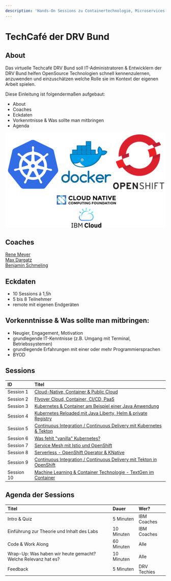 ```yaml
---
description: 'Hands-On Sessions zu Containertechnologie, Microservices & Kubernetes'
---
```


# TechCafé der DRV Bund

## About

Das virtuelle Techcafé DRV Bund soll IT-Administratoren & Entwicklern der DRV Bund helfen OpenSource Technologien schnell kennenzulernen, anzuwenden und einzuschätzen welche Rolle sie im Kontext der eigenen Arbeit spielen.

Diese Einleitung ist folgendermaßen aufgebaut:

* About
* Coaches
* Eckdaten
* Vorkenntnisse & Was sollte man mitbringen
* Agenda

![](.gitbook/assets/image%20%2819%29.png)

## Coaches

[Rene Meyer ](https://www.linkedin.com/in/ren%C3%A9-meyer-6271308/)  
[Max Dargatz](https://www.linkedin.com/in/max-dargatz-04851239/)  
[Benjamin Schmeling](https://www.linkedin.com/in/benjamin-schmeling-101/?originalSubdomain=de)

## **Eckdaten**

* 10 Sessions á 1,5h
* 5 bis 8 Teilnehmer
* remote mit eigenen Endgeräten

## **Vorkenntnisse & Was sollte man mitbringen:**

* Neugier, Engagement, Motivation
* grundlegende IT-Kenntnisse \(z.B. Umgang mit Terminal, Betriebssystemen\)
* grundlegende Erfahrungen mit einer oder mehr Programmiersprachen
* BYOD 

## Sessions

| ID | Titel |
| :--- | :--- |
| Session 1 | [Cloud-Native, Container & Public Cloud](sessions/app-entwicklung-auf-der-cloud/) |
| Session 2 | [Flyover Cloud, Container, CI/CD, PaaS](sessions/session-2-folgt/) |
| Session 3 | [Kubernetes & Container am Beispiel einer Java Anwendung](sessions/session-3-kubernetes/) |
| Session 4 | [Kubernetes Reloaded mit Java Liberty, Helm & private Registry](sessions/session-4-kubernetes-reloaded-mit-java-liberty/) |
| Session 5 | [Continuous Integration / Continuous Delivery mit Kubernetes & Tekton](sessions/session-5/) |
| Session 6 | [Was fehlt "vanilla" Kubernetes?](sessions/session-6-what-lacks-vanilla-k8s/) |
| Session 7 | [Service Mesh mit Istio und OpenShift](sessions/session-7-service-mesh/) |
| Session 8 | [Serverless - OpenShift Operator & KNative](sessions/session-8-knative-und-serverless/) |
| Session 9 | [Continuous Integration / Continuous Delivery mit Tekton in OpenShift](sessions/untitled/) |
| Session 10 | [Machine Learning & Container Technologie - TextGen im Container](sessions/session-10-deep-learning-und-container/) |

## Agenda der Sessions

| Titel | Dauer | Wer? |
| :--- | :--- | :--- |
| Intro & Quiz | 5 Minuten | IBM Coaches |
| Einführung zur Theorie und Inhalt des Labs | 10 Minuten | IBM Coaches |
| Code & Work Along | 60 Minuten | Alle |
| Wrap-Up: Was haben wir heute gemacht? Welche Relevanz hat es? | 10 Minuten | Alle |
| Feedback | 5 Minuten | DRV Techies |



